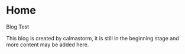 # Home
Blog Test

This blog is created by calmastorm, it is still in the beginning stage and more content may be added here.
